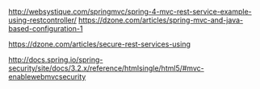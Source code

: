 http://websystique.com/springmvc/spring-4-mvc-rest-service-example-using-restcontroller/
https://dzone.com/articles/spring-mvc-and-java-based-configuration-1

https://dzone.com/articles/secure-rest-services-using



http://docs.spring.io/spring-security/site/docs/3.2.x/reference/htmlsingle/html5/#mvc-enablewebmvcsecurity